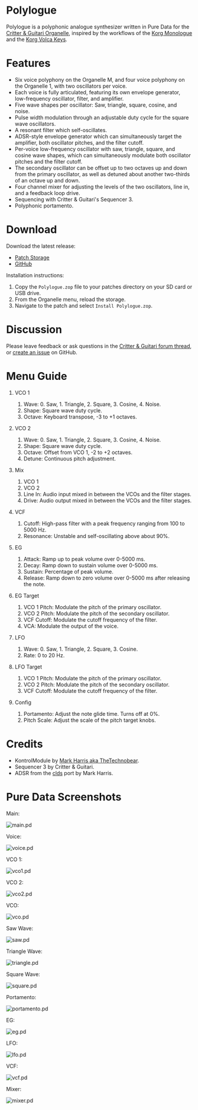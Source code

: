 # Polylogue

Polylogue is a polyphonic analogue synthesizer written in Pure Data for the [Critter & Guitari Organelle](https://www.critterandguitari.com/organelle), inspired by the workflows of the [Korg Monologue](https://www.korg.com/us/products/synthesizers/monologue/) and the [Korg Volca Keys](https://www.korg.com/us/products/dj/volca_keys/).

# Features

* Six voice polyphony on the Organelle M, and four voice polyphony on the Organelle 1, with two oscillators per voice.
* Each voice is fully articulated, featuring its own envelope generator, low-frequency oscillator, filter, and amplifier.
* Five wave shapes per oscillator: Saw, triangle, square, cosine, and noise.
* Pulse width modulation through an adjustable duty cycle for the square wave oscillators.
* A resonant filter which self-oscillates.
* ADSR-style envelope generator which can simultaneously target the amplifier, both oscillator pitches, and the filter cutoff.
* Per-voice low-frequency oscillator with saw, triangle, square, and cosine wave shapes, which can simultaneously modulate both oscillator pitches and the filter cutoff.
* The secondary oscillator can be offset up to two octaves up and down from the primary oscillator, as well as detuned about another two-thirds of an octave up and down.
* Four channel mixer for adjusting the levels of the two oscillators, line in, and a feedback loop drive.
* Sequencing with Critter & Guitari's Sequencer 3.
* Polyphonic portamento.

# Download

Download the latest release:

* [Patch Storage](https://patchstorage.com/polylogue/)
* [GitHub](https://github.com/francoiswnel/Polylogue/releases/latest)

Installation instructions:

1. Copy the `Polylogue.zop` file to your patches directory on your SD card or USB drive.
2. From the Organelle menu, reload the storage.
3. Navigate to the patch and select `Install Polylogue.zop`.

# Discussion

Please leave feedback or ask questions in the [Critter & Guitari forum thread](https://forum.critterandguitari.com/t/polylogue-polyphonic-analogue-synthesizer/4725), or [create an issue](https://github.com/francoiswnel/Polylogue/issues) on GitHub.

# Menu Guide

1. VCO 1

    1. Wave: 0. Saw, 1. Triangle, 2. Square, 3. Cosine, 4. Noise.
    2. Shape: Square wave duty cycle.
    3. Octave: Keyboard transpose, -3 to +1 octaves.

2. VCO 2

    1. Wave: 0. Saw, 1. Triangle, 2. Square, 3. Cosine, 4. Noise.
    2. Shape: Square wave duty cycle.
    3. Octave: Offset from VCO 1, -2 to +2 octaves.
    4. Detune: Continuous pitch adjustment.

3. Mix

    1. VCO 1
    2. VCO 2
    3. Line In: Audio input mixed in between the VCOs and the filter stages.
    4. Drive: Audio output mixed in between the VCOs and the filter stages.

4. VCF

    1. Cutoff: High-pass filter with a peak frequency ranging from 100 to 5000 Hz.
    2. Resonance: Unstable and self-oscillating above about 90%.

5. EG

    1. Attack: Ramp up to peak volume over 0-5000 ms.
    2. Decay: Ramp down to sustain volume over 0-5000 ms.
    3. Sustain: Percentage of peak volume.
    4. Release: Ramp down to zero volume over 0-5000 ms after releasing the note.

6. EG Target

    1. VCO 1 Pitch: Modulate the pitch of the primary oscillator.
    2. VCO 2 Pitch: Modulate the pitch of the secondary oscillator.
    3. VCF Cutoff: Modulate the cutoff frequency of the filter.
    4. VCA: Modulate the output of the voice.

7. LFO

    1. Wave: 0. Saw, 1. Triangle, 2. Square, 3. Cosine.
    2. Rate: 0 to 20 Hz.

8. LFO Target

    1. VCO 1 Pitch: Modulate the pitch of the primary oscillator.
    2. VCO 2 Pitch: Modulate the pitch of the secondary oscillator.
    3. VCF Cutoff: Modulate the cutoff frequency of the filter.

9. Config

    1. Portamento: Adjust the note glide time. Turns off at 0%.
    2. Pitch Scale: Adjust the scale of the pitch target knobs.

# Credits

* KontrolModule by [Mark Harris aka TheTechnobear](https://github.com/TheTechnobear).
* Sequencer 3 by Critter & Guitari.
* ADSR from the [clds](https://patchstorage.com/clds/) port by Mark Harris.

# Pure Data Screenshots

Main:

![main.pd](https://raw.githubusercontent.com/francoiswnel/Polylogue/master/Screenshots/main.png)

Voice:

![voice.pd](https://raw.githubusercontent.com/francoiswnel/Polylogue/master/Screenshots/voice.png)

VCO 1:

![vco1.pd](https://raw.githubusercontent.com/francoiswnel/Polylogue/master/Screenshots/vco1.png)

VCO 2:

![vco2.pd](https://raw.githubusercontent.com/francoiswnel/Polylogue/master/Screenshots/vco2.png)

VCO:

![vco.pd](https://raw.githubusercontent.com/francoiswnel/Polylogue/master/Screenshots/vco.png)

Saw Wave:

![saw.pd](https://raw.githubusercontent.com/francoiswnel/Polylogue/master/Screenshots/saw.png)

Triangle Wave:

![triangle.pd](https://raw.githubusercontent.com/francoiswnel/Polylogue/master/Screenshots/triangle.png)

Square Wave:

![square.pd](https://raw.githubusercontent.com/francoiswnel/Polylogue/master/Screenshots/square.png)

Portamento:

![portamento.pd](https://raw.githubusercontent.com/francoiswnel/Polylogue/master/Screenshots/portamento.png)

EG:

![eg.pd](https://raw.githubusercontent.com/francoiswnel/Polylogue/master/Screenshots/eg.png)

LFO:

![lfo.pd](https://raw.githubusercontent.com/francoiswnel/Polylogue/master/Screenshots/lfo.png)

VCF:

![vcf.pd](https://raw.githubusercontent.com/francoiswnel/Polylogue/master/Screenshots/vcf.png)

Mixer:

![mixer.pd](https://raw.githubusercontent.com/francoiswnel/Polylogue/master/Screenshots/mixer.png)
